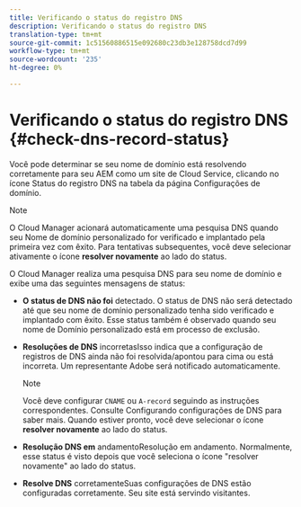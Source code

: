```yaml
---
title: Verificando o status do registro DNS
description: Verificando o status do registro DNS
translation-type: tm+mt
source-git-commit: 1c51560886515e092680c23db3e128758dcd7d99
workflow-type: tm+mt
source-wordcount: '235'
ht-degree: 0%

---
```



# Verificando o status do registro DNS {#check-dns-record-status}

Você pode determinar se seu nome de domínio está resolvendo corretamente para seu AEM como um site de Cloud Service, clicando no ícone Status do registro DNS na tabela da página Configurações de domínio.

>[!NOTE]
>O Cloud Manager acionará automaticamente uma pesquisa DNS quando seu Nome de domínio personalizado for verificado e implantado pela primeira vez com êxito. Para tentativas subsequentes, você deve selecionar ativamente o ícone **resolver novamente** ao lado do status.

O Cloud Manager realiza uma pesquisa DNS para seu nome de domínio e exibe uma das seguintes mensagens de status:

* **O status de DNS não foi**
detectado. O status de DNS não será detectado até que seu nome de domínio personalizado tenha sido verificado e implantado com êxito. Esse status também é observado quando seu nome de Domínio personalizado está em processo de exclusão.

* **Resoluções de DNS**
incorretasIsso indica que a configuração de registros de DNS ainda não foi resolvida/apontou para cima ou está incorreta. Um representante Adobe será notificado automaticamente.

   >[!NOTE]
   >Você deve configurar `CNAME` ou `A-record` seguindo as instruções correspondentes. Consulte Configurando configurações de DNS para saber mais. Quando estiver pronto, você deve selecionar o ícone **resolver novamente** ao lado do status.

* **Resolução DNS em**
andamentoResolução em andamento. Normalmente, esse status é visto depois que você seleciona o ícone &quot;resolver novamente&quot; ao lado do status.

* **Resolve DNS**
corretamenteSuas configurações de DNS estão configuradas corretamente. Seu site está servindo visitantes.
